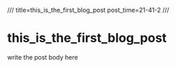 ///
title=this_is_the_first_blog_post
post_time=21-41-2
///


this_is_the_first_blog_post
===============
write the post body here